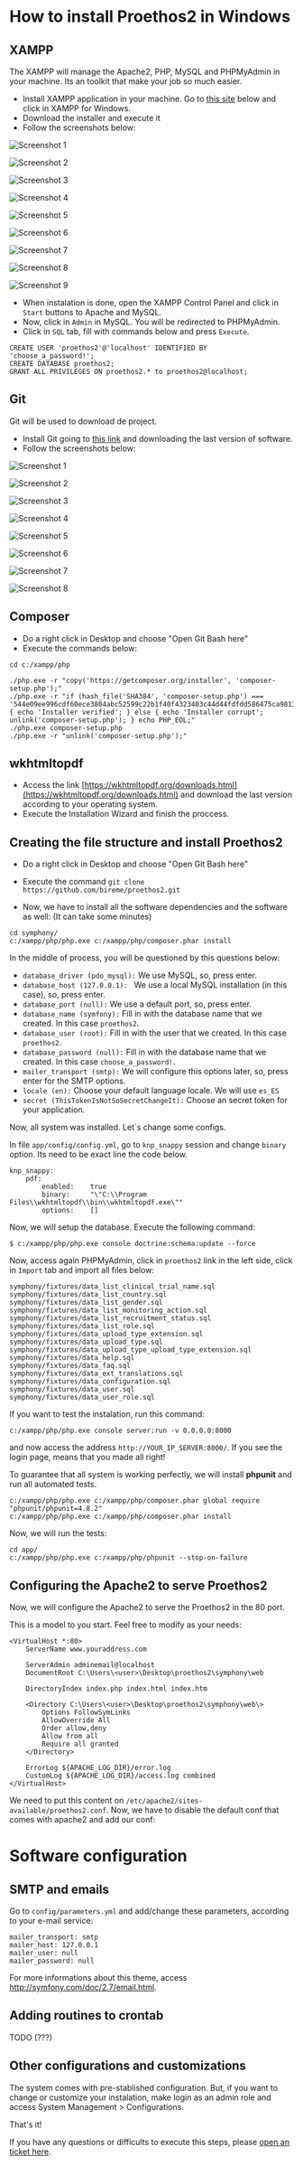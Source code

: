 How to install Proethos2 in Windows
===================================

XAMPP
-----

The XAMPP will manage the Apache2, PHP, MySQL and PHPMyAdmin in your machine.
Its an toolkit that make your job so much easier.

- Install XAMPP application in your machine. Go to [this site](https://www.apachefriends.org/index.html) below and click in
XAMPP for Windows.
- Download the installer and execute it
- Follow the screenshots below:

![Screenshot 1](../attachments/windows-xampp-1.png)

![Screenshot 2](../attachments/windows-xampp-2.png)

![Screenshot 3](../attachments/windows-xampp-3.png)

![Screenshot 4](../attachments/windows-xampp-4.png)

![Screenshot 5](../attachments/windows-xampp-5.png)

![Screenshot 6](../attachments/windows-xampp-6.png)

![Screenshot 7](../attachments/windows-xampp-7.png)

![Screenshot 8](../attachments/windows-xampp-8.png)

![Screenshot 9](../attachments/windows-xampp-9.png)

- When instalation is done, open the XAMPP Control Panel and click in `Start` buttons to Apache and MySQL.
- Now, click in `Admin` in MySQL. You will be redirected to PHPMyAdmin. 
- Click in `SQL` tab, fill with commands below and press `Execute`.
```
CREATE USER 'proethos2'@'localhost' IDENTIFIED BY 'choose_a_password!';
CREATE DATABASE proethos2;
GRANT ALL PRIVILEGES ON proethos2.* to proethos2@localhost;
```

Git
---

Git will be used to download de project.
- Install Git going to [this link](https://git-scm.com/download/win) and downloading the last
version of software.
- Follow the screenshots below:

![Screenshot 1](../attachments/windows-git-1.png)

![Screenshot 2](../attachments/windows-git-2.png)

![Screenshot 3](../attachments/windows-git-3.png)

![Screenshot 4](../attachments/windows-git-4.png)

![Screenshot 5](../attachments/windows-git-5.png)

![Screenshot 6](../attachments/windows-git-6.png)

![Screenshot 7](../attachments/windows-git-7.png)

![Screenshot 8](../attachments/windows-git-8.png)

Composer
--------

- Do a right click in Desktop and choose "Open Git Bash here"
- Execute the commands below:
```
cd c:/xampp/php

./php.exe -r "copy('https://getcomposer.org/installer', 'composer-setup.php');"
./php.exe -r "if (hash_file('SHA384', 'composer-setup.php') === '544e09ee996cdf60ece3804abc52599c22b1f40f4323403c44d44fdfdd586475ca9813a858088ffbc1f233e9b180f061') { echo 'Installer verified'; } else { echo 'Installer corrupt'; unlink('composer-setup.php'); } echo PHP_EOL;"
./php.exe composer-setup.php
./php.exe -r "unlink('composer-setup.php');"
```

wkhtmltopdf
-----------

- Access the link [https://wkhtmltopdf.org/downloads.html](https://wkhtmltopdf.org/downloads.html) and
download the last version according to your operating system.
- Execute the Installation Wizard and finish the proccess.


Creating the file structure and install Proethos2
-------------------------------------------------

- Do a right click in Desktop and choose "Open Git Bash here"
- Execute the command `git clone https://github.com/bireme/proethos2.git`

- Now, we have to install all the software dependencies and the software as well:
(It can take some minutes)

```
cd symphony/
c:/xampp/php/php.exe c:/xampp/php/composer.phar install
```

In the middle of process, you will be questioned by this questions below:

- `database_driver (pdo_mysql):` We use MySQL, so, press enter.
- `database_host (127.0.0.1): ` We use a local MySQL installation (in this case), so, press enter.
- `database_port (null):` We use a default port, so, press enter.
- `database_name (symfony):` Fill in with the database name that we created. In this case `proethos2`.
- `database_user (root):` Fill in with the user that we created. In this case `proethos2`.
- `database_password (null):` Fill in with the database name that we created. In this case `choose_a_password!`.
- `mailer_transport (smtp):` We will configure this options later, so, press enter for the SMTP options.
- `locale (en):` Choose your default language locale. We will use `es_ES`
- `secret (ThisTokenIsNotSoSecretChangeIt):` Choose an secret token for your application.

Now, all system was installed. Let`s change some configs.

In file `app/config/config.yml`, go to `knp_snappy` session and change `binary` option.
Its need to be exact line the code below.
```
knp_snappy:
    pdf:
        enabled:    true
        binary:     "\"C:\\Program Files\\wkhtmltopdf\\bin\\wkhtmltopdf.exe\""
        options:    []
```

Now, we will setup the database. Execute the following command:

```
$ c:/xampp/php/php.exe console doctrine:schema:update --force
```

Now, access again PHPMyAdmin, click in `proethos2` link in the left side, click in `Import` tab and
import all files below:

```
symphony/fixtures/data_list_clinical_trial_name.sql
symphony/fixtures/data_list_country.sql
symphony/fixtures/data_list_gender.sql
symphony/fixtures/data_list_monitoring_action.sql
symphony/fixtures/data_list_recruitment_status.sql
symphony/fixtures/data_list_role.sql
symphony/fixtures/data_upload_type_extension.sql
symphony/fixtures/data_upload_type.sql
symphony/fixtures/data_upload_type_upload_type_extension.sql
symphony/fixtures/data_help.sql
symphony/fixtures/data_faq.sql
symphony/fixtures/data_ext_translations.sql
symphony/fixtures/data_configuration.sql
symphony/fixtures/data_user.sql
symphony/fixtures/data_user_role.sql
```

If you want to test the instalation, run this command:
```
c:/xampp/php/php.exe console server:run -v 0.0.0.0:8000
```

and now access the address `http://YOUR_IP_SERVER:8000/`. If you see the login page, means that you made all right!

To guarantee that all system is working perfectly, we will install __phpunit__ and run
all automated tests.

```
c:/xampp/php/php.exe c:/xampp/php/composer.phar global require "phpunit/phpunit=4.8.2"
c:/xampp/php/php.exe c:/xampp/php/composer.phar install
```

Now, we will run the tests:
```
cd app/
c:/xampp/php/php.exe c:/xampp/php/phpunit --stop-on-failure
```

Configuring the Apache2 to serve Proethos2
------------------------------------------

Now, we will configure the Apache2 to serve the Proethos2 in the 80 port.

This is a model to you start. Feel free to modify as your needs:

```
<VirtualHost *:80>
    ServerName www.youraddress.com

    ServerAdmin adminemail@localhost
    DocumentRoot C:\Users\<user>\Desktop\proethos2\symphony\web

    DirectoryIndex index.php index.html index.htm

    <Directory C:\Users\<user>\Desktop\proethos2\symphony\web\>
        Options FollowSymLinks
        AllowOverride All
        Order allow,deny
        Allow from all
        Require all granted
    </Directory>

    ErrorLog ${APACHE_LOG_DIR}/error.log
    CustomLog ${APACHE_LOG_DIR}/access.log combined
</VirtualHost>
```

We need to put this content on `/etc/apache2/sites-available/proethos2.conf`.
Now, we have to disable the default conf that comes with apache2 and add our conf:


Software configuration
======================

SMTP and emails
---------------

Go to `config/parameters.yml` and add/change these parameters, according to your e-mail service:

```
mailer_transport: smtp
mailer_host: 127.0.0.1
mailer_user: null
mailer_password: null

```

For more informations about this theme, access http://symfony.com/doc/2.7/email.html.

Adding routines to crontab
--------------------------

TODO (???)

Other configurations and customizations
---------------------------------------

The system comes with pre-stablished configuration. But, if you want to change or customize your instalation, make login
as an admin role and access System Management > Configurations.


That's it!

If you have any questions or difficults to execute this steps, please [open an ticket here](https://github.com/bireme/proethos2/issues).




